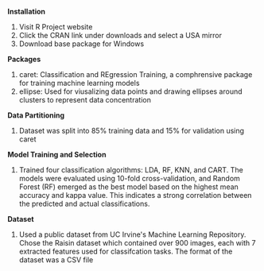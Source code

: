 **Installation**
  1. Visit R Project website
  2. Click the CRAN link under downloads and select a USA mirror
  3. Download base package for Windows

**Packages**
  1. caret: Classification and REgression Training, a comphrensive package for training machine learning models
  2. ellipse: Used for viusalizing data points and drawing ellipses around clusters to represent data concentration

**Data Partitioning**
  1. Dataset was split into 85% training data and 15% for validation using caret

**Model Training and Selection**
  1. Trained four classification algorithms: LDA, RF, KNN, and CART. The models were evaluated using 10-fold cross-validation, and Random Forest (RF) emerged as the best model based on the highest mean accuracy and kappa value. This indicates a strong correlation between the predicted and actual classifications.

**Dataset**
  1. Used a public dataset from UC Irvine's Machine Learning Repository. Chose the Raisin dataset which contained over 900 images, each with 7 extracted features used for classifcation tasks. The format of the dataset was a CSV file

